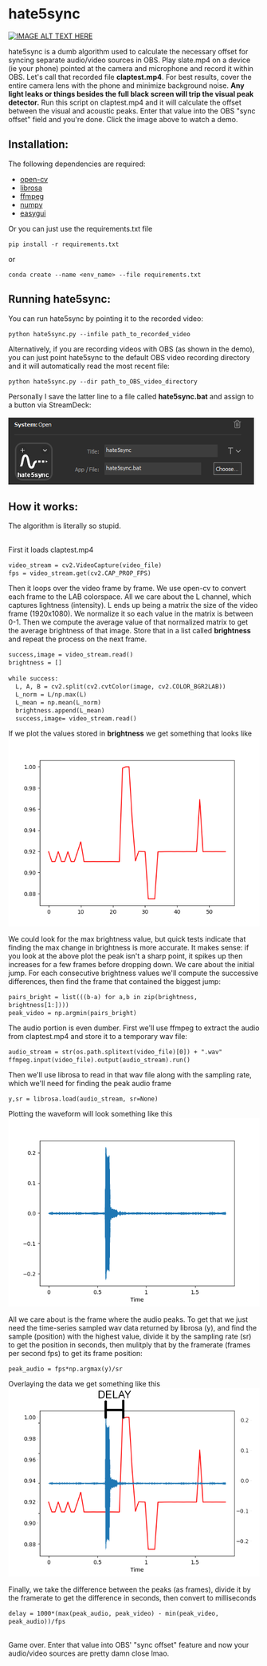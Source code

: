 # hate5sync

[![IMAGE ALT TEXT HERE](https://img.youtube.com/vi/fbshqualaJc/0.jpg)](https://www.youtube.com/watch?v=fbshqualaJc)

hate5sync is a dumb algorithm used to calculate the necessary offset for syncing separate audio/video sources in OBS. Play slate.mp4 on a device (ie your phone) pointed at the camera and microphone and record it within OBS. Let's call that recorded file <b>claptest.mp4</b>. For best results, cover the entire camera lens with the phone and minimize background noise. <b>Any light leaks or things besides the full black screen will trip the visual peak detector.</b> Run this script on claptest.mp4 and it will calculate the offset between the visual and acoustic peaks. Enter that value into the OBS "sync offset" field and you're done. Click the image above to watch a demo.

<h2>Installation:</h2>

The following dependencies are required:
<ul>
  <li><a href="https://pypi.org/project/opencv-python/" target="_blank">open-cv</a> </li>
  <li><a href="https://librosa.org/" target="_blank">librosa</a> </li>
  <li><a href="https://github.com/kkroening/ffmpeg-python" target="_blank">ffmpeg</a> </li>
  <li><a href="https://numpy.org/" target="_blank">numpy</a> </li>
  <li><a href="http://easygui.sourceforge.net/" target="_blank">easygui</a> </li>
</ul> 

Or you can just use the requirements.txt file
```
pip install -r requirements.txt
```
or
```
conda create --name <env_name> --file requirements.txt
```
<h2>Running hate5sync:</h2>

You can run hate5sync by pointing it to the recorded video:
```
python hate5sync.py --infile path_to_recorded_video
```
Alternatively, if you are recording videos with OBS (as shown in the demo), you can just point hate5sync to the default OBS video recording directory and it will automatically read the most recent file:
```
python hate5sync.py --dir path_to_OBS_video_directory
```

Personally I save the latter line to a file called <b>hate5sync.bat</b> and assign to a button via StreamDeck:<br><br>
![Alt text](demo/streamdeck.png?raw=true "streamdeck")

<h2>How it works:</h2>
The algorithm is literally so stupid. <br><br>

First it loads claptest.mp4
```
video_stream = cv2.VideoCapture(video_file)
fps = video_stream.get(cv2.CAP_PROP_FPS)
```  
Then it loops over the video frame by frame. We use open-cv to convert each frame to the LAB colorspace. All we care about the L channel, which captures lightness (intensity). L ends up being a matrix the size of the video frame (1920x1080). We normalize it so each value in the matrix is between 0-1. Then we compute the average value of that normalized matrix to get the average brightness of that image. Store that in a list called <b>brightness</b> and repeat the process on the next frame.
```
success,image = video_stream.read()
brightness = []

while success:
  L, A, B = cv2.split(cv2.cvtColor(image, cv2.COLOR_BGR2LAB))
  L_norm = L/np.max(L)
  L_mean = np.mean(L_norm)
  brightness.append(L_mean)
  success,image= video_stream.read()
```    

If we plot the values stored in <b>brightness</b> we get something that looks like<br>
![Alt text](demo/brightness.png?raw=true "Brightness vs frame")

We could look for the max brightness value, but quick tests indicate that finding the max change in brightness is more accurate. It makes sense: if you look at the above plot the peak isn't a sharp point, it spikes up then increases for a few frames before dropping down. We care about the initial jump. For each consecutive brightness values we'll compute the successive differences, then find the frame that contained the biggest jump:

```
pairs_bright = list(((b-a) for a,b in zip(brightness, brightness[1:])))
peak_video = np.argmin(pairs_bright)
```

The audio portion is even dumber. First we'll use ffmpeg to extract the audio from claptest.mp4 and store it to a temporary wav file:
```
audio_stream = str(os.path.splitext(video_file)[0]) + ".wav"		
ffmpeg.input(video_file).output(audio_stream).run()
```

Then we'll use librosa to read in that wav file along with the sampling rate, which we'll need for finding the peak audio frame
```
y,sr = librosa.load(audio_stream, sr=None)
```
Plotting the waveform will look something like this<br>
![Alt text](demo/waveform.png?raw=true "Audio amplitude vs frame")

All we care about is the frame where the audio peaks. To get that we just need the time-series sampled wav data returned by librosa (y), and find the sample (position) with the highest value, divide it by the sampling rate (sr) to get the position in seconds, then mulitply that by the framerate (frames per second fps) to get its frame position:
```
peak_audio = fps*np.argmax(y)/sr
```

Overlaying the data we get something like this<br>
![Alt text](demo/delay.png?raw=true "amplitude and brightness peaks")

Finally, we take the difference between the peaks (as frames), divide it by the framerate to get the difference in seconds, then convert to milliseconds
```
delay = 1000*(max(peak_audio, peak_video) - min(peak_video, peak_audio))/fps
```
<br>
Game over. Enter that value into OBS' "sync offset" feature and now your audio/video sources are pretty damn close lmao.
